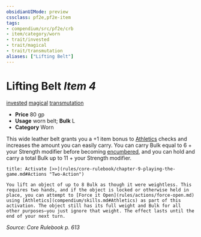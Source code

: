 ```yaml
---
obsidianUIMode: preview
cssclass: pf2e,pf2e-item
tags:
- compendium/src/pf2e/crb
- item/category/worn
- trait/invested
- trait/magical
- trait/transmutation
aliases: ["Lifting Belt"]
---
```

# Lifting Belt *Item 4*  
[invested](rules/traits/invested.md)  [magical](rules/traits/magical.md)  [transmutation](rules/traits/transmutation.md)  

- **Price** 80 gp
- **Usage** worn belt; **Bulk** L
- **Category** Worn

This wide leather belt grants you a +1 item bonus to [Athletics](compendium/skills.md#Athletics) checks and increases the amount you can easily carry. You can carry Bulk equal to 6 + your Strength modifier before becoming [encumbered](rules/conditions.md#Encumbered), and you can hold and carry a total Bulk up to 11 + your Strength modifier.

```ad-embed-ability
title: Activate [>>](rules/core-rulebook/chapter-9-playing-the-game.md#Actions "Two-Action")

You lift an object of up to 8 Bulk as though it were weightless. This requires two hands, and if the object is locked or otherwise held in place, you can attempt to [Force it Open](rules/actions/force-open.md) using [Athletics](compendium/skills.md#Athletics) as part of this activation. The object still has its full weight and Bulk for all other purposes—you just ignore that weight. The effect lasts until the end of your next turn.
```

*Source: Core Rulebook p. 613*